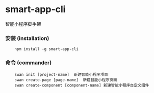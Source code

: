 # smart-app-cli
智能小程序脚手架

### 安装 (installation)

```
    npm install -g smart-app-cli
```

### 命令 (commander)

```
    swan init [project-name]  新建智能小程序项目
    swan create-page [page-name]  新建智能小程序页面
    swan create-component [component-name] 新建智能小程序自定义组件
```
